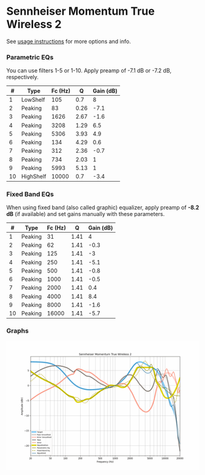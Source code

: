 # Sennheiser Momentum True Wireless 2
See [usage instructions](https://github.com/jaakkopasanen/AutoEq#usage) for more options and info.

### Parametric EQs
You can use filters 1-5 or 1-10. Apply preamp of -7.1 dB or -7.2 dB, respectively.

|   # | Type      |   Fc (Hz) |    Q |   Gain (dB) |
|-----|-----------|-----------|------|-------------|
|   1 | LowShelf  |       105 | 0.7  |         8   |
|   2 | Peaking   |        83 | 0.26 |        -7.1 |
|   3 | Peaking   |      1626 | 2.67 |        -1.6 |
|   4 | Peaking   |      3208 | 1.29 |         6.5 |
|   5 | Peaking   |      5306 | 3.93 |         4.9 |
|   6 | Peaking   |       134 | 4.29 |         0.6 |
|   7 | Peaking   |       312 | 2.36 |        -0.7 |
|   8 | Peaking   |       734 | 2.03 |         1   |
|   9 | Peaking   |      5993 | 5.13 |         1   |
|  10 | HighShelf |     10000 | 0.7  |        -3.4 |

### Fixed Band EQs
When using fixed band (also called graphic) equalizer, apply preamp of **-8.2 dB** (if available) and set gains manually with these parameters.

|   # | Type    |   Fc (Hz) |    Q |   Gain (dB) |
|-----|---------|-----------|------|-------------|
|   1 | Peaking |        31 | 1.41 |         4   |
|   2 | Peaking |        62 | 1.41 |        -0.3 |
|   3 | Peaking |       125 | 1.41 |        -3   |
|   4 | Peaking |       250 | 1.41 |        -5.1 |
|   5 | Peaking |       500 | 1.41 |        -0.8 |
|   6 | Peaking |      1000 | 1.41 |        -0.5 |
|   7 | Peaking |      2000 | 1.41 |         0.4 |
|   8 | Peaking |      4000 | 1.41 |         8.4 |
|   9 | Peaking |      8000 | 1.41 |        -1.6 |
|  10 | Peaking |     16000 | 1.41 |        -5.7 |

### Graphs
![](./Sennheiser%20Momentum%20True%20Wireless%202.png)
